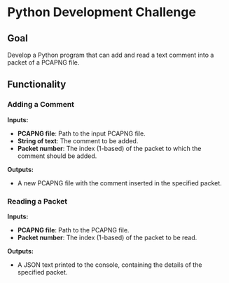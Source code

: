 # Python Development Challenge

## Goal

Develop a Python program that can add and read a text comment into a packet of a PCAPNG file.

## Functionality

### Adding a Comment

**Inputs:**
- **PCAPNG file**: Path to the input PCAPNG file.
- **String of text**: The comment to be added.
- **Packet number**: The index (1-based) of the packet to which the comment should be added.

**Outputs:**
- A new PCAPNG file with the comment inserted in the specified packet.

### Reading a Packet

**Inputs:**
- **PCAPNG file**: Path to the PCAPNG file.
- **Packet number**: The index (1-based) of the packet to be read.

**Outputs:**
- A JSON text printed to the console, containing the details of the specified packet.
